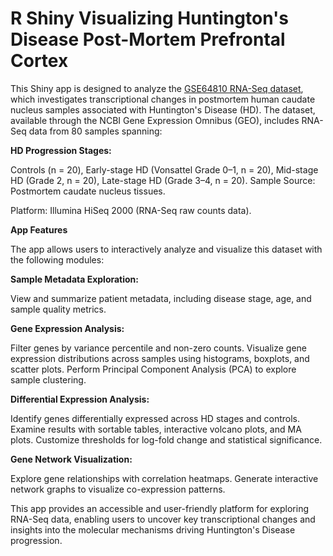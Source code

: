 # R Shiny Visualizing Huntington's Disease Post-Mortem Prefrontal Cortex

This Shiny app is designed to analyze the [GSE64810 RNA-Seq dataset](https://www.ncbi.nlm.nih.gov/geo/query/acc.cgi?acc=GSE64810), which investigates transcriptional changes in postmortem human caudate nucleus samples associated with Huntington's Disease (HD). The dataset, available through the NCBI Gene Expression Omnibus (GEO), includes RNA-Seq data from 80 samples spanning:

**HD Progression Stages:**

Controls (n = 20),
Early-stage HD (Vonsattel Grade 0–1, n = 20),
Mid-stage HD (Grade 2, n = 20),
Late-stage HD (Grade 3–4, n = 20).
Sample Source: Postmortem caudate nucleus tissues.

Platform: Illumina HiSeq 2000 (RNA-Seq raw counts data).

**App Features**

The app allows users to interactively analyze and visualize this dataset with the following modules:

**Sample Metadata Exploration:**

View and summarize patient metadata, including disease stage, age, and sample quality metrics.

**Gene Expression Analysis:**

Filter genes by variance percentile and non-zero counts.
Visualize gene expression distributions across samples using histograms, boxplots, and scatter plots.
Perform Principal Component Analysis (PCA) to explore sample clustering.

**Differential Expression Analysis:**

Identify genes differentially expressed across HD stages and controls.
Examine results with sortable tables, interactive volcano plots, and MA plots.
Customize thresholds for log-fold change and statistical significance.

**Gene Network Visualization:**

Explore gene relationships with correlation heatmaps.
Generate interactive network graphs to visualize co-expression patterns.


This app provides an accessible and user-friendly platform for exploring RNA-Seq data, enabling users to uncover key transcriptional changes and insights into the molecular mechanisms driving Huntington's Disease progression.
